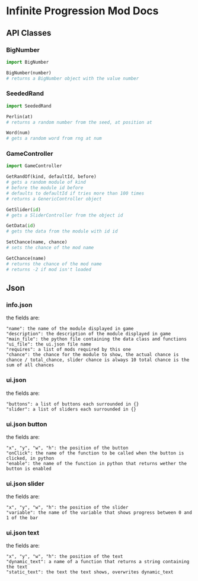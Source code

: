 # Infinite Progression Mod Docs

## API Classes

### BigNumber

```python
import BigNumber

BigNumber(number)
# returns a BigNumber object with the value number
```

### SeededRand

```python
import SeededRand

Perlin(at)
# returns a random number from the seed, at position at

Word(num)
# gets a random word from rng at num
```

### GameController

```python
import GameController

GetRandOf(kind, defaultId, before)
# gets a random module of kind
# before the module id before
# defaults to defaultId if tries more than 100 times
# returns a GenericController object

GetSlider(id)
# gets a SliderController from the object id

GetData(id)
# gets the data from the module with id id

SetChance(name, chance)
# sets the chance of the mod name

GetChance(name)
# returns the chance of the mod name
# returns -2 if mod isn't loaded
```

## Json

### info.json

the fields are:

```text
"name": the name of the module displayed in game
"description": the description of the module displayed in game
"main_file": the python file containing the data class and functions
"ui_file": the ui.json file name
"requires": a list of mods required by this one
"chance": the chance for the module to show, the actual chance is chance / total_chance, slider chance is always 10 total chance is the sum of all chances
```

### ui.json

the fields are:

```text
"buttons": a list of buttons each surrounded in {}
"slider": a list of sliders each surrounded in {}
```

### ui.json button

the fields are:

```text
"x", "y", "w", "h": the position of the button
"onClick": the name of the function to be called when the button is clicked, in python
"enable": the name of the function in python that returns wether the button is enabled
```

### ui.json slider

the fields are:

```text
"x", "y", "w", "h": the position of the slider
"variable": the name of the variable that shows progress between 0 and 1 of the bar
```

### ui.json text

the fields are:

```text
"x", "y", "w", "h": the position of the text
"dynamic_text": a name of a function that returns a string containing the text
"static_text": the text the text shows, overwrites dynamic_text
```

